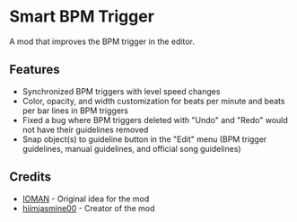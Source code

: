 # Smart BPM Trigger
A mod that improves the BPM trigger in the editor.

## Features
- Synchronized BPM triggers with level speed changes
- Color, opacity, and width customization for beats per minute and beats per bar lines in BPM triggers
- Fixed a bug where BPM triggers deleted with "Undo" and "Redo" would not have their guidelines removed 
- Snap object(s) to guideline button in the "Edit" menu (BPM trigger guidelines, manual guidelines, and official song guidelines)

## Credits
- [IOMAN](user:8265048) - Original idea for the mod
- [hiimjasmine00](user:7466002) - Creator of the mod